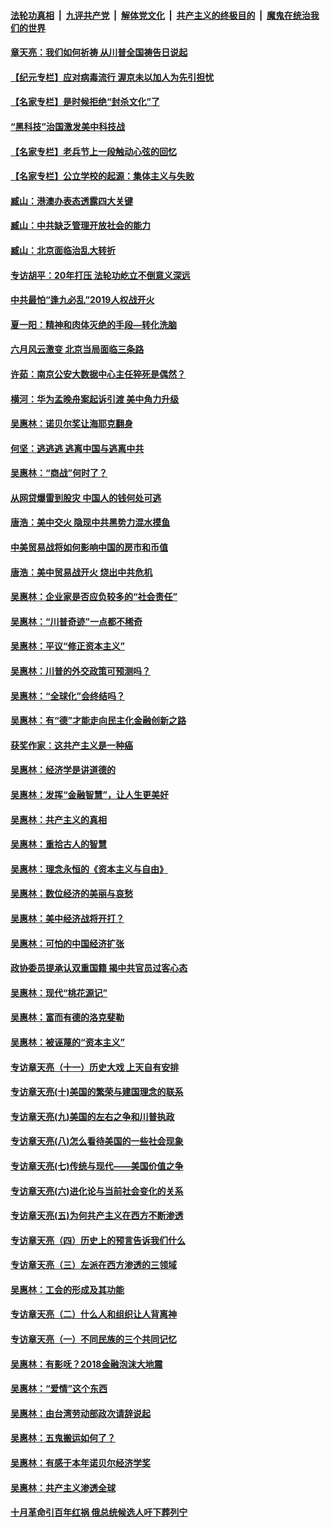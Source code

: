 ####  [法轮功真相](../../../../basic/blob/master/README.md?t=06241502) &nbsp;|&nbsp; [九评共产党](../../../../9ping.md/blob/master/README.md?t=06241502) &nbsp;|&nbsp; [解体党文化](../../../../jtdwh.md/blob/master/README.md?t=06241502)  &nbsp;|&nbsp; [共产主义的终极目的](../../../../gczydzjmd.md/blob/master/README.md?t=06241502) &nbsp;|&nbsp; [魔鬼在统治我们的世界](../../../../mgztzwmdsj.md/blob/master/README.md?t=06241502) 

#### [章天亮：我们如何祈祷 从川普全国祷告日说起](../pages/nsc423/n11944627.md?t=06241502) 

#### [【纪元专栏】应对病毒流行 渥京未以加人为先引担忧](../pages/nsc423/n11875714.md?t=06241502) 

#### [【名家专栏】是时候拒绝“封杀文化”了](../pages/nsc423/n11814093.md?t=06241502) 

#### [“黑科技”治国激发美中科技战](../pages/nsc423/n11638056.md?t=06241502) 

#### [【名家专栏】老兵节上一段触动心弦的回忆](../pages/nsc423/n11646016.md?t=06241502) 

#### [【名家专栏】公立学校的起源：集体主义与失败](../pages/nsc423/n11601833.md?t=06241502) 

#### [臧山：港澳办表态透露四大关键](../pages/nsc423/n11421628.md?t=06241502) 

#### [臧山：中共缺乏管理开放社会的能力](../pages/nsc423/n11407457.md?t=06241502) 

#### [臧山：北京面临治乱大转折](../pages/nsc423/n11406895.md?t=06241502) 

#### [专访胡平：20年打压 法轮功屹立不倒意义深远](../pages/nsc423/n11398800.md?t=06241502) 

#### [中共最怕“逢九必乱”2019人权战开火](../pages/nsc423/n11385248.md?t=06241502) 

#### [夏一阳：精神和肉体灭绝的手段—转化洗脑](../pages/nsc423/n11368250.md?t=06241502) 

#### [六月风云激变 北京当局面临三条路](../pages/nsc423/n11313668.md?t=06241502) 

#### [许茹：南京公安大数据中心主任猝死是偶然？](../pages/nsc423/n11064744.md?t=06241502) 

#### [横河：华为孟晚舟案起诉引渡 美中角力升级](../pages/nsc423/n11027230.md?t=06241502) 

#### [吴惠林：诺贝尔奖让海耶克翻身](../pages/nsc423/n10890049.md?t=06241502) 

#### [何坚：逃逃逃 逃离中国与逃离中共](../pages/nsc423/n10592891.md?t=06241502) 

#### [吴惠林：“商战”何时了？](../pages/nsc423/n10573558.md?t=06241502) 

#### [从网贷爆雷到股灾 中国人的钱何处可逃](../pages/nsc423/n10572800.md?t=06241502) 

#### [唐浩：美中交火 隐现中共黑势力混水摸鱼](../pages/nsc423/n10544040.md?t=06241502) 

#### [中美贸易战将如何影响中国的房市和币值](../pages/nsc423/n10543697.md?t=06241502) 

#### [唐浩：美中贸易战开火 烧出中共危机](../pages/nsc423/n10540126.md?t=06241502) 

#### [吴惠林：企业家是否应负较多的“社会责任”](../pages/nsc423/n10535022.md?t=06241502) 

#### [吴惠林：“川普奇迹”一点都不稀奇](../pages/nsc423/n10512808.md?t=06241502) 

#### [吴惠林：平议“修正资本主义”](../pages/nsc423/n10495724.md?t=06241502) 

#### [吴惠林：川普的外交政策可预测吗？](../pages/nsc423/n10462387.md?t=06241502) 

#### [吴惠林：“全球化”会终结吗？](../pages/nsc423/n10452838.md?t=06241502) 

#### [吴惠林：有“德”才能走向民主化金融创新之路](../pages/nsc423/n10432292.md?t=06241502) 

#### [获奖作家：这共产主义是一种癌](../pages/nsc423/n10431541.md?t=06241502) 

#### [吴惠林：经济学是讲道德的](../pages/nsc423/n10398014.md?t=06241502) 

#### [吴惠林：发挥“金融智慧”，让人生更美好](../pages/nsc423/n10375019.md?t=06241502) 

#### [吴惠林：共产主义的真相](../pages/nsc423/n10351394.md?t=06241502) 

#### [吴惠林：重拾古人的智慧](../pages/nsc423/n10337691.md?t=06241502) 

#### [吴惠林：理念永恒的《资本主义与自由》](../pages/nsc423/n10316274.md?t=06241502) 

#### [吴惠林：数位经济的美丽与哀愁](../pages/nsc423/n10292946.md?t=06241502) 

#### [吴惠林：美中经济战将开打？](../pages/nsc423/n10258825.md?t=06241502) 

#### [吴惠林：可怕的中国经济扩张](../pages/nsc423/n10219147.md?t=06241502) 

#### [政协委员提承认双重国籍 揭中共官员过客心态](../pages/nsc423/n10208809.md?t=06241502) 

#### [吴惠林：现代“桃花源记”](../pages/nsc423/n10185234.md?t=06241502) 

#### [吴惠林：富而有德的洛克斐勒](../pages/nsc423/n10142264.md?t=06241502) 

#### [吴惠林：被诬蔑的“资本主义”](../pages/nsc423/n10124816.md?t=06241502) 

#### [专访章天亮（十一）历史大戏 上天自有安排](../pages/nsc423/n10094905.md?t=06241502) 

#### [专访章天亮(十)美国的繁荣与建国理念的联系](../pages/nsc423/n10094899.md?t=06241502) 

#### [专访章天亮(九)美国的左右之争和川普执政](../pages/nsc423/n10094889.md?t=06241502) 

#### [专访章天亮(八)怎么看待美国的一些社会现象](../pages/nsc423/n10094857.md?t=06241502) 

#### [专访章天亮(七)传统与现代——美国价值之争](../pages/nsc423/n10093140.md?t=06241502) 

#### [专访章天亮(六)进化论与当前社会变化的关系](../pages/nsc423/n10092036.md?t=06241502) 

#### [专访章天亮(五)为何共产主义在西方不断渗透](../pages/nsc423/n10083620.md?t=06241502) 

#### [专访章天亮（四）历史上的预言告诉我们什么](../pages/nsc423/n10083606.md?t=06241502) 

#### [专访章天亮（三）左派在西方渗透的三领域](../pages/nsc423/n10081115.md?t=06241502) 

#### [吴惠林：工会的形成及其功能](../pages/nsc423/n10080633.md?t=06241502) 

#### [专访章天亮（二）什么人和组织让人背离神](../pages/nsc423/n10076637.md?t=06241502) 

#### [专访章天亮（一）不同民族的三个共同记忆](../pages/nsc423/n10074188.md?t=06241502) 

#### [吴惠林：有影呒？2018金融泡沫大地震](../pages/nsc423/n10040534.md?t=06241502) 

#### [吴惠林：“爱情”这个东西](../pages/nsc423/n10019423.md?t=06241502) 

#### [吴惠林：由台湾劳动部政次请辞说起](../pages/nsc423/n9979679.md?t=06241502) 

#### [吴惠林：五鬼搬运如何了？](../pages/nsc423/n9925338.md?t=06241502) 

#### [吴惠林：有感于本年诺贝尔经济学奖](../pages/nsc423/n9871883.md?t=06241502) 

#### [吴惠林：共产主义渗透全球](../pages/nsc423/n9812748.md?t=06241502) 

#### [十月革命引百年红祸 俄总统候选人吁下葬列宁](../pages/nsc423/n9810182.md?t=06241502) 

